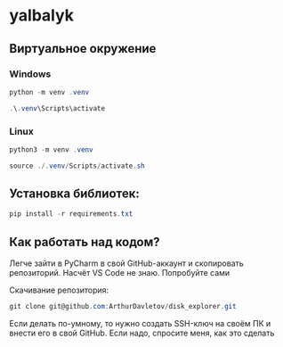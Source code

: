 # yalbalyk

## Виртуальное окружение

### Windows

```powershell
python -m venv .venv
```

```powershell
.\.venv\Scripts\activate
```

### Linux

```powershell
python3 -m venv .venv
```

```powershell
source ./.venv/Scripts/activate.sh
```

## Установка библиотек:

```powershell
pip install -r requirements.txt
```

## Как работать над кодом?

Легче зайти в PyCharm в свой GitHub-аккаунт и скопировать репозиторий.
Насчёт VS Code не знаю. Попробуйте сами

Скачивание репозитория:

```powershell
git clone git@github.com:ArthurDavletov/disk_explorer.git
```

Если делать по-умному, то нужно создать SSH-ключ на своём ПК и внести его в свой GitHub.
Если надо, спросите меня, как это сделать